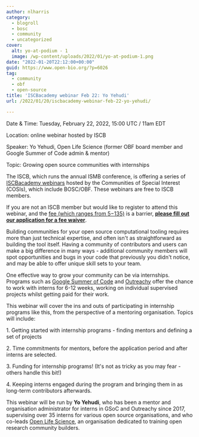 ```yaml
---
author: nlharris
category:
  - blogroll
  - bosc
  - community
  - uncategorized
cover:
  alt: yo-at-podium - 1
  image: /wp-content/uploads/2022/01/yo-at-podium-1.png
date: "2022-01-20T22:12:00+00:00"
guid: https://www.open-bio.org/?p=6026
tag:
  - community
  - obf
  - open-source
title: 'ISCBacademy webinar Feb 22: Yo Yehudi'
url: /2022/01/20/iscbacademy-webinar-feb-22-yo-yehudi/

---
```

Date & Time: Tuesday, February 22, 2022, 15:00 UTC / 11am EDT  

Location: online webinar hosted by ISCB  

Speaker: Yo Yehudi, Open Life Science (former OBF board member and Google Summer of Code admin & mentor)  

Topic: Growing open source communities with internships

The ISCB, which runs the annual ISMB conference, is offering a series of [ISCBacademy webinars](https://www.iscb.org/iscbacademy-webinars) hosted by the Communities of Special Interest (COSIs), which include BOSC/OBF. These webinars are free to ISCB members.

If you are not an ISCB member but would like to register to attend this webinar, and the [fee (which ranges from $5-$135)](https://www.iscb.org/iscb-membership-dues) is a barrier, **[please fill out our application for a fee waiver](https://docs.google.com/forms/d/e/1FAIpQLSf-8YnrYfB2vFpiRjvcMChJOk_KSNEmgsPwF_8Ffxlz0NvpXQ/viewform)**.

Building communities for your open source computational tooling requires more than just technical expertise, and often isn't as straightforward as building the tool itself. Having a community of contributors and users can make a big difference in many ways - additional community members will spot opportunities and bugs in your code that previously you didn't notice, and may be able to offer unique skill sets to your team.

One effective way to grow your community can be via internships. Programs such as [Google Summer of Code](https://summerofcode.withgoogle.com/) and [Outreachy](https://www.outreachy.org/) offer the chance to work with interns for 6-12 weeks, working on individual supervised projects whilst getting paid for their work.

This webinar will cover the ins and outs of participating in internship programs like this, from the perspective of a mentoring organisation. Topics will include:

1\. Getting started with internship programs - finding mentors and defining a set of projects  

2\. Time commitments for mentors, before the application period and after interns are selected.  

3\. Funding for internship programs! (It's not as tricky as you may fear - others handle this bit!)  

4\. Keeping interns engaged during the program and bringing them in as long-term contributors afterwards.

This webinar will be run by **Yo Yehudi**, who has been a mentor and organisation administrator for interns in GSoC and Outreachy since 2017, supervising over 35 interns for various open source organisations, and who co-leads [Open Life Science](https://openlifesci.org/), an organisation dedicated to training open research community builders.
